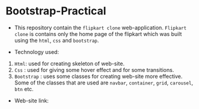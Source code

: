 # Bootstrap-Practical

- This repository contain the `flipkart clone` web-application. `Flipkart clone` is contains only the home page of the flipkart which was built using the `html`, `css` and `bootstrap`.

- Technology used:

1. `Html`: used for creating skeleton of web-site.
2. `Css` : used for giving some hover effect and for some transitions.
3. `Bootstrap` : uses some classes for creating web-site more effective. Some of the classes that are used are `navbar`, `container`, `grid`, `carousel`, `btn` etc.

- Web-site link: